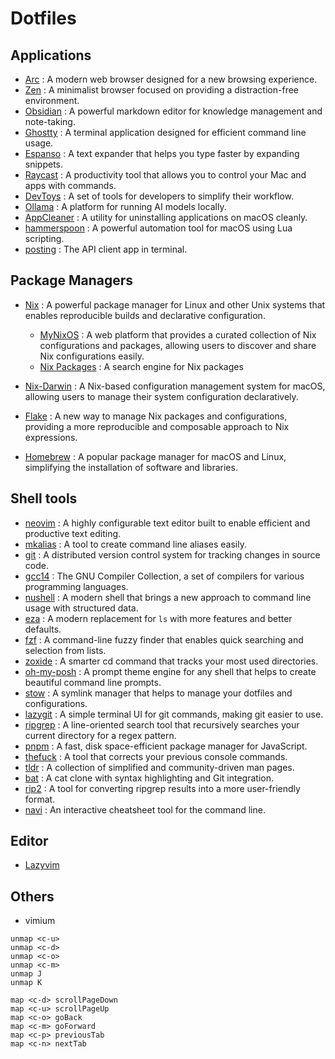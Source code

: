 # Dotfiles

## Applications

- [Arc](https://arc.net/) : A modern web browser designed for a new browsing experience.
- [Zen](https://zen-browser.app/) : A minimalist browser focused on providing a distraction-free environment.
- [Obsidian](https://obsidian.md/) : A powerful markdown editor for knowledge management and note-taking.
- [Ghostty](https://ghostty.org/) : A terminal application designed for efficient command line usage.
- [Espanso](https://espanso.org/) : A text expander that helps you type faster by expanding snippets.
- [Raycast](https://www.raycast.com/) : A productivity tool that allows you to control your Mac and apps with commands.
- [DevToys](https://devtoys.app/) : A set of tools for developers to simplify their workflow.
- [Ollama](https://ollama.com/?source=post_page-----60cf3879bad8--------------------------------) : A platform for running AI models locally.
- [AppCleaner](https://freemacsoft.net/appcleaner/) : A utility for uninstalling applications on macOS cleanly.
- [hammerspoon](https://www.hammerspoon.org/) : A powerful automation tool for macOS using Lua scripting.
- [posting](https://posting.sh/) : The API client app in terminal.

## Package Managers

- [Nix](https://nixos.org/nix/) : A powerful package manager for Linux and other Unix systems that enables reproducible builds and declarative configuration.

  - [MyNixOS](https://mynixos.com/) : A web platform that provides a curated collection of Nix configurations and packages, allowing users to discover and share Nix configurations easily.
  - [Nix Packages](https://search.nixos.org/packages) : A search engine for Nix packages

- [Nix-Darwin](https://github.com/LnL7/nix-darwin) : A Nix-based configuration management system for macOS, allowing users to manage their system configuration declaratively.
- [Flake](https://nixos.wiki/wiki/Flakes) : A new way to manage Nix packages and configurations, providing a more reproducible and composable approach to Nix expressions.
- [Homebrew](https://brew.sh/) : A popular package manager for macOS and Linux, simplifying the installation of software and libraries.

## Shell tools

- [neovim](https://github.com/neovim/neovim) : A highly configurable text editor built to enable efficient and productive text editing.
- [mkalias](https://github.com/reckenrode/mkalias) : A tool to create command line aliases easily.
- [git](https://github.com/git/git) : A distributed version control system for tracking changes in source code.
- [gcc14](https://github.com/gcc-mirror/gcc) : The GNU Compiler Collection, a set of compilers for various programming languages.
- [nushell](https://github.com/nushell/nushell) : A modern shell that brings a new approach to command line usage with structured data.
- [eza](https://github.com/eza-community/eza) : A modern replacement for `ls` with more features and better defaults.
- [fzf](https://github.com/junegunn/fzf) : A command-line fuzzy finder that enables quick searching and selection from lists.
- [zoxide](https://github.com/ajeetdsouza/zoxide) : A smarter cd command that tracks your most used directories.
- [oh-my-posh](https://github.com/JanDeDobbeleer/oh-my-posh) : A prompt theme engine for any shell that helps to create beautiful command line prompts.
- [stow](https://github.com/aspiers/stow) : A symlink manager that helps to manage your dotfiles and configurations.
- [lazygit](https://github.com/jesseduffield/lazygit) : A simple terminal UI for git commands, making git easier to use.
- [ripgrep](https://github.com/BurntSushi/ripgrep) : A line-oriented search tool that recursively searches your current directory for a regex pattern.
- [pnpm](https://github.com/pnpm/pnpm) : A fast, disk space-efficient package manager for JavaScript.
- [thefuck](https://github.com/nvbn/thefuck) : A tool that corrects your previous console commands.
- [tldr](https://github.com/tldr-pages/tldr) : A collection of simplified and community-driven man pages.
- [bat](https://github.com/sharkdp/bat) : A cat clone with syntax highlighting and Git integration.
- [rip2](https://github.com/MilesCranmer/rip2) : A tool for converting ripgrep results into a more user-friendly format.
- [navi](https://github.com/denisidoro/navi) : An interactive cheatsheet tool for the command line.

## Editor

- [Lazyvim](https://www.lazyvim.org/)

## Others

- vimium

```text
unmap <c-u>
unmap <c-d>
unmap <c-o>
unmap <c-m>
unmap J
unmap K

map <c-d> scrollPageDown
map <c-u> scrollPageUp
map <c-o> goBack
map <c-m> goForward
map <c-p> previousTab
map <c-n> nextTab
```
